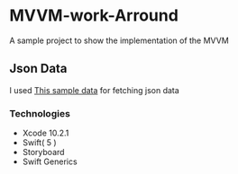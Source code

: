 

# MVVM-work-Arround

A sample project to show the implementation of the MVVM

## Json Data

I used [This sample data](https://github.com/user/repo/blob/branch/other_file.md) for fetching json data 

### Technologies ###
* Xcode 10.2.1
* Swift( 5 )
* Storyboard
* Swift Generics



